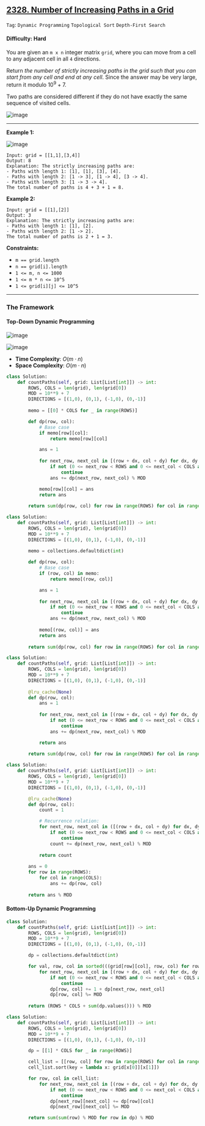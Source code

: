 ## [2328. Number of Increasing Paths in a Grid](https://leetcode.com/problems/number-of-increasing-paths-in-a-grid/)

```Tag```: ```Dynamic Programming``` ```Topological Sort``` ```Depth-First Search```

#### Difficulty: Hard

You are given an ```m x n``` integer matrix ```grid```, where you can move from a cell to any adjacent cell in all ```4``` directions.

Return _the number of strictly increasing paths in the grid such that you can start from any cell and end at any cell_. Since the answer may be very large, return it modulo $10^9 + 7$.

Two paths are considered different if they do not have exactly the same sequence of visited cells.

![image](https://github.com/quananhle/Python/assets/35042430/b8d5e0b5-47ef-4c6e-a0fa-742ecd70915a)

---

__Example 1:__

![image](https://assets.leetcode.com/uploads/2022/05/10/griddrawio-4.png)
```
Input: grid = [[1,1],[3,4]]
Output: 8
Explanation: The strictly increasing paths are:
- Paths with length 1: [1], [1], [3], [4].
- Paths with length 2: [1 -> 3], [1 -> 4], [3 -> 4].
- Paths with length 3: [1 -> 3 -> 4].
The total number of paths is 4 + 3 + 1 = 8.
```

__Example 2:__
```
Input: grid = [[1],[2]]
Output: 3
Explanation: The strictly increasing paths are:
- Paths with length 1: [1], [2].
- Paths with length 2: [1 -> 2].
The total number of paths is 2 + 1 = 3.
```

__Constraints:__

- ```m == grid.length```
- ```n == grid[i].length```
- ```1 <= m, n <= 1000```
- ```1 <= m * n <= 10^5```
- ```1 <= grid[i][j] <= 10^5```

---

### The Framework

#### Top-Down Dynamic Programming

![image](https://leetcode.com/problems/number-of-increasing-paths-in-a-grid/Figures/2328/3.png)

![image](https://leetcode.com/problems/number-of-increasing-paths-in-a-grid/Figures/2328/4.png)

- __Time Complexity__: $O(m\cdot n)$
- __Space Complexity__: $O(m\cdot n)$

```Python
class Solution:
    def countPaths(self, grid: List[List[int]]) -> int:
        ROWS, COLS = len(grid), len(grid[0])
        MOD = 10**9 + 7
        DIRECTIONS = [(1,0), (0,1), (-1,0), (0,-1)]
        
        memo = [[0] * COLS for _ in range(ROWS)]

        def dp(row, col):
            # Base case
            if memo[row][col]:
                return memo[row][col]

            ans = 1
            
            for next_row, next_col in [(row + dx, col + dy) for dx, dy in DIRECTIONS]:
                if not (0 <= next_row < ROWS and 0 <= next_col < COLS and grid[next_row][next_col] < grid[row][col]):
                    continue
                ans += dp(next_row, next_col) % MOD

            memo[row][col] = ans
            return ans
        
        return sum(dp(row, col) for row in range(ROWS) for col in range(COLS)) % MOD
```

```Python
class Solution:
    def countPaths(self, grid: List[List[int]]) -> int:
        ROWS, COLS = len(grid), len(grid[0])
        MOD = 10**9 + 7
        DIRECTIONS = [(1,0), (0,1), (-1,0), (0,-1)]
        
        memo = collections.defaultdict(int)

        def dp(row, col):
            # Base case
            if (row, col) in memo:
                return memo[(row, col)]

            ans = 1
            
            for next_row, next_col in [(row + dx, col + dy) for dx, dy in DIRECTIONS]:
                if not (0 <= next_row < ROWS and 0 <= next_col < COLS and grid[next_row][next_col] < grid[row][col]):
                    continue
                ans += dp(next_row, next_col) % MOD
            
            memo[(row, col)] = ans
            return ans
        
        return sum(dp(row, col) for row in range(ROWS) for col in range(COLS)) % MOD
```

```Python
class Solution:
    def countPaths(self, grid: List[List[int]]) -> int:
        ROWS, COLS = len(grid), len(grid[0])
        MOD = 10**9 + 7
        DIRECTIONS = [(1,0), (0,1), (-1,0), (0,-1)]
        
        @lru_cache(None)
        def dp(row, col):
            ans = 1
            
            for next_row, next_col in [(row + dx, col + dy) for dx, dy in DIRECTIONS]:
                if not (0 <= next_row < ROWS and 0 <= next_col < COLS and grid[next_row][next_col] < grid[row][col]):
                    continue
                ans += dp(next_row, next_col) % MOD

            return ans
        
        return sum(dp(row, col) for row in range(ROWS) for col in range(COLS)) % MOD
```

```Python
class Solution:
    def countPaths(self, grid: List[List[int]]) -> int:
        ROWS, COLS = len(grid), len(grid[0])
        MOD = 10**9 + 7
        DIRECTIONS = [(1,0), (0,1), (-1,0), (0,-1)]

        @lru_cache(None)
        def dp(row, col):
            count = 1

            # Recurrence relation:
            for next_row, next_col in ([(row + dx, col + dy) for dx, dy in DIRECTIONS]):
                if not (0 <= next_row < ROWS and 0 <= next_col < COLS and grid[next_row][next_col] < grid[row][col]):
                    continue
                count += dp(next_row, next_col) % MOD
            
            return count
        
        ans = 0
        for row in range(ROWS):
            for col in range(COLS):
                ans += dp(row, col)
            
        return ans % MOD
```

#### Bottom-Up Dynamic Programming

```Python
class Solution:
    def countPaths(self, grid: List[List[int]]) -> int:
        ROWS, COLS = len(grid), len(grid[0])
        MOD = 10**9 + 7
        DIRECTIONS = [(1,0), (0,1), (-1,0), (0,-1)]

        dp = collections.defaultdict(int)

        for val, row, col in sorted(((grid[row][col], row, col) for row, col in product(range(ROWS), range(COLS))), reverse=True):
            for next_row, next_col in [(row + dx, col + dy) for dx, dy in DIRECTIONS]:
                if not (0 <= next_row < ROWS and 0 <= next_col < COLS and grid[row][col] < grid[next_row][next_col]):
                    continue
                dp[row, col] += 1 + dp[next_row, next_col]
                dp[row, col] %= MOD
                
        return (ROWS * COLS + sum(dp.values())) % MOD
```

```Python
class Solution:
    def countPaths(self, grid: List[List[int]]) -> int:
        ROWS, COLS = len(grid), len(grid[0])
        MOD = 10**9 + 7
        DIRECTIONS = [(1,0), (0,1), (-1,0), (0,-1)]

        dp = [[1] * COLS for _ in range(ROWS)]

        cell_list = [[row, col] for row in range(ROWS) for col in range(COLS)]
        cell_list.sort(key = lambda x: grid[x[0]][x[1]])

        for row, col in cell_list:
            for next_row, next_col in [(row + dx, col + dy) for dx, dy in DIRECTIONS]:
                if not (0 <= next_row < ROWS and 0 <= next_col < COLS and grid[next_row][next_col] > grid[row][col]):
                    continue
                dp[next_row][next_col] += dp[row][col]
                dp[next_row][next_col] %= MOD

        return sum(sum(row) % MOD for row in dp) % MOD
```
